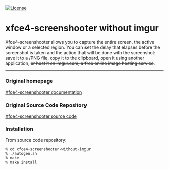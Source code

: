 [![License](https://img.shields.io/badge/License-GPL%20v2-blue.svg)](https://gitlab.xfce.org/apps/xfce4-screenshooter/-/blob/master/COPYING)

# xfce4-screenshooter without imgur

Xfce4-screenshooter allows you to capture the entire screen, the active
window or a selected region. You can set the delay that elapses
before the screenshot is taken and the action that will be done with
the screenshot: save it to a /PNG file, copy it to the clipboard, open
it using another application, ~~or host it on imgur.com,
a free online image hosting service~~.

----

### Original homepage

[Xfce4-screenshooter documentation](https://docs.xfce.org/apps/xfce4-screenshooter/start)

### Original Source Code Repository

[Xfce4-screenshooter source code](https://gitlab.xfce.org/apps/xfce4-screenshooter)

### Installation

From source code repository: 

    % cd xfce4-screenshooter-without-imgur
    % ./autogen.sh
    % make
    % make install

